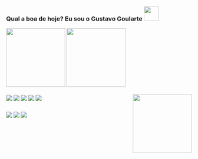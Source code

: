 ### Qual a boa de hoje? Eu sou o Gustavo Goularte <img height="40em" src="https://i.pinimg.com/originals/ac/8f/61/ac8f610d390a504026b5e7bd2b67818f.gif"/>

<div>
<img height="160em" src="https://github-readme-stats.vercel.app/api?username=zgoularte&show_icons=true&theme=dracula&include_all_commits=true"/>
<img height="160em" src="https://github-readme-stats.vercel.app/api/top-langs/?username=zgoularte&layout=compact&langs_count16&theme=dracula"/>
</div>
<div>
<div style="display: inline_block"><br>
  <img align="center" alt_"goularte-HTML" src="https://img.shields.io/badge/HTML-239120?style=for-the-badge&logo=html5&logoColor=white">
  <img align="center" alt_"goularte-CSS" src="https://img.shields.io/badge/CSS-239120?&style=for-the-badge&logo=css3&logoColor=white">
  <img align="center" alt_"goularte-JAVA" src="https://img.shields.io/badge/Java-ED8B00?style=for-the-badge&logo=java&logoColor=white">
  <img align="center" alt_"goularte-PHP" src="https://img.shields.io/badge/PHP-777BB4?style=for-the-badge&logo=php&logoColor=white">
  <img align="center" alt_"goularte-MYSQL" src="https://img.shields.io/badge/MySQL-00000F?style=for-the-badge&logo=mysql&logoColor=white">
  <img align="right" height="160" alt_"goularte-stitch" src="https://24.media.tumblr.com/8d80361ed854052b921d7949e6c50eb8/tumblr_mkucb0d34z1r67h3uo1_500.gif">
</div>

##

<div>
  <a href="https://www.instagram.com/gugoularte/" target="_blank"><img src="https://img.shields.io/badge/Instagram-E4405F?style=for-the-badge&logo=instagram&logoColor=white"/></a>
  <a href="https://www.facebook.com/gustavo.goulartecorreia" target="_blank"><img src="https://img.shields.io/badge/Facebook-1877F2?style=for-the-badge&logo=facebook&logoColor=white"/></a>
  <a href="https://www.linkedin.com/in/gustavo-goularte-4062a2179/" target="_blank"><img src="https://img.shields.io/badge/LinkedIn-0077B5?style=for-the-badge&logo=linkedin&logoColor=white"/></a>
</div>
